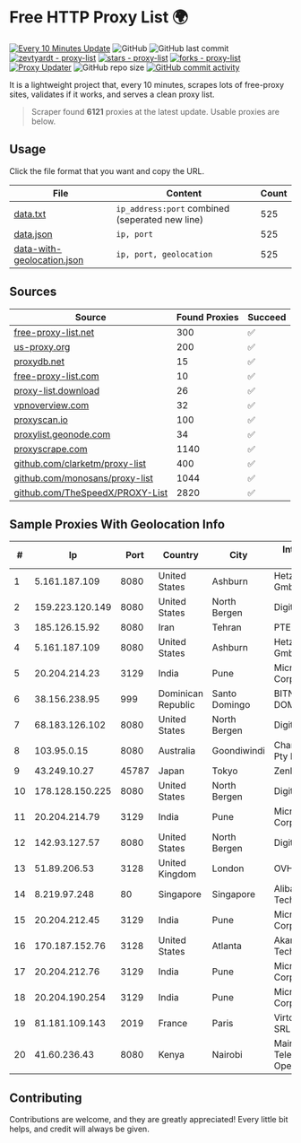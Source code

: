 
# Free HTTP Proxy List 🌍

[![Every 10 Minutes Update](https://github.com/mertguvencli/http-proxy-list/actions/workflows/main.yml/badge.svg?branch=main)](https://github.com/mertguvencli/http-proxy-list/actions/workflows/main.yml)
![GitHub](https://img.shields.io/github/license/mertguvencli/http-proxy-list)
![GitHub last commit](https://img.shields.io/github/last-commit/mertguvencli/http-proxy-list)
[![zevtyardt - proxy-list](https://img.shields.io/static/v1?label=zevtyardt&message=proxy-list&color=blue&logo=github)](https://github.com/zevtyardt/proxy-list "Go to GitHub repo")
[![stars - proxy-list](https://img.shields.io/github/stars/zevtyardt/proxy-list?style=social)](https://github.com/zevtyardt/proxy-list)
[![forks - proxy-list](https://img.shields.io/github/forks/zevtyardt/proxy-list?style=social)](https://github.com/zevtyardt/proxy-list)
[![Proxy Updater](https://github.com/zevtyardt/proxy-list/workflows/Proxy%20Updater/badge.svg)](https://github.com/zevtyardt/proxy-list/actions?query=workflow:"Proxy+Updater")
![GitHub repo size](https://img.shields.io/github/repo-size/zevtyardt/proxy-list)
[![GitHub commit activity](https://img.shields.io/github/commit-activity/m/zevtyardt/proxy-list?logo=commits)](https://github.com/zevtyardt/proxy-list/commits/main)

It is a lightweight project that, every 10 minutes, scrapes lots of free-proxy sites, validates if it works, and serves a clean proxy list.

> Scraper found **6121** proxies at the latest update. Usable proxies are below.

## Usage

Click the file format that you want and copy the URL.

|File|Content|Count|
|----|-------|-----|
|[data.txt](https://raw.githubusercontent.com/mertguvencli/http-proxy-list/main/proxy-list/data.txt)|`ip_address:port` combined (seperated new line)|525|
|[data.json](https://raw.githubusercontent.com/mertguvencli/http-proxy-list/main/proxy-list/data.json)|`ip, port`|525|
|[data-with-geolocation.json](https://raw.githubusercontent.com/mertguvencli/http-proxy-list/main/proxy-list/data-with-geolocation.json)|`ip, port, geolocation`|525|

## Sources

|Source|Found Proxies|Succeed|
|------|-------------|-------|
|[free-proxy-list.net](https://free-proxy-list.net)|300|✅|
|[us-proxy.org](https://www.us-proxy.org)|200|✅|
|[proxydb.net](http://proxydb.net)|15|✅|
|[free-proxy-list.com](https://free-proxy-list.com/?page=&port=&type%5B%5D=http&type%5B%5D=https&up_time=0&search=Search)|10|✅|
|[proxy-list.download](https://www.proxy-list.download/HTTP)|26|✅|
|[vpnoverview.com](https://vpnoverview.com/privacy/anonymous-browsing/free-proxy-servers)|32|✅|
|[proxyscan.io](https://www.proxyscan.io)|100|✅|
|[proxylist.geonode.com](https://proxylist.geonode.com/api/proxy-list?limit=300&page=1&sort_by=lastChecked&sort_type=desc&protocols=http,https)|34|✅|
|[proxyscrape.com](https://api.proxyscrape.com/v2/?request=displayproxies&protocol=http&timeout=10000&country=all&ssl=all&anonymity=all)|1140|✅|
|[github.com/clarketm/proxy-list](https://raw.githubusercontent.com/clarketm/proxy-list/master/proxy-list-raw.txt)|400|✅|
|[github.com/monosans/proxy-list](https://raw.githubusercontent.com/monosans/proxy-list/main/proxies/http.txt)|1044|✅|
|[github.com/TheSpeedX/PROXY-List](https://raw.githubusercontent.com/TheSpeedX/PROXY-List/master/http.txt)|2820|✅|


## Sample Proxies With Geolocation Info

|#|Ip|Port|Country|City|Internet Service Provider|
|-|--|----|-------|----|-------------------------|
|1|5.161.187.109|8080|United States|Ashburn|Hetzner Online GmbH|
|2|159.223.120.149|8080|United States|North Bergen|DigitalOcean, LLC|
|3|185.126.15.92|8080|Iran|Tehran|PTE Network|
|4|5.161.187.109|8080|United States|Ashburn|Hetzner Online GmbH|
|5|20.204.214.23|3129|India|Pune|Microsoft Corporation|
|6|38.156.238.95|999|Dominican Republic|Santo Domingo|BITNET DOMINICANA, S.R.L.|
|7|68.183.126.102|8080|United States|North Bergen|DigitalOcean, LLC|
|8|103.95.0.15|8080|Australia|Goondiwindi|Channel Wireless Pty Ltd|
|9|43.249.10.27|45787|Japan|Tokyo|Zenlayer Inc|
|10|178.128.150.225|8080|United States|North Bergen|DigitalOcean, LLC|
|11|20.204.214.79|3129|India|Pune|Microsoft Corporation|
|12|142.93.127.57|8080|United States|North Bergen|DigitalOcean, LLC|
|13|51.89.206.53|3128|United Kingdom|London|OVH SAS|
|14|8.219.97.248|80|Singapore|Singapore|Alibaba (US) Technology Co., Ltd.|
|15|20.204.212.45|3129|India|Pune|Microsoft Corporation|
|16|170.187.152.76|3128|United States|Atlanta|Akamai Technologies, Inc.|
|17|20.204.212.76|3129|India|Pune|Microsoft Corporation|
|18|20.204.190.254|3129|India|Pune|Microsoft Corporation|
|19|81.181.109.143|2019|France|Paris|Virtono Networks SRL|
|20|41.60.236.43|8080|Kenya|Nairobi|Maintainer Liquid Telecommunications Operations Limited|



## Contributing

Contributions are welcome, and they are greatly appreciated! Every
little bit helps, and credit will always be given.

